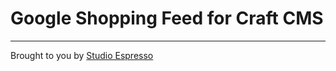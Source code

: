 # Google Shopping Feed for Craft CMS

---
Brought to you by [Studio Espresso](https://studioespresso.co/en)
